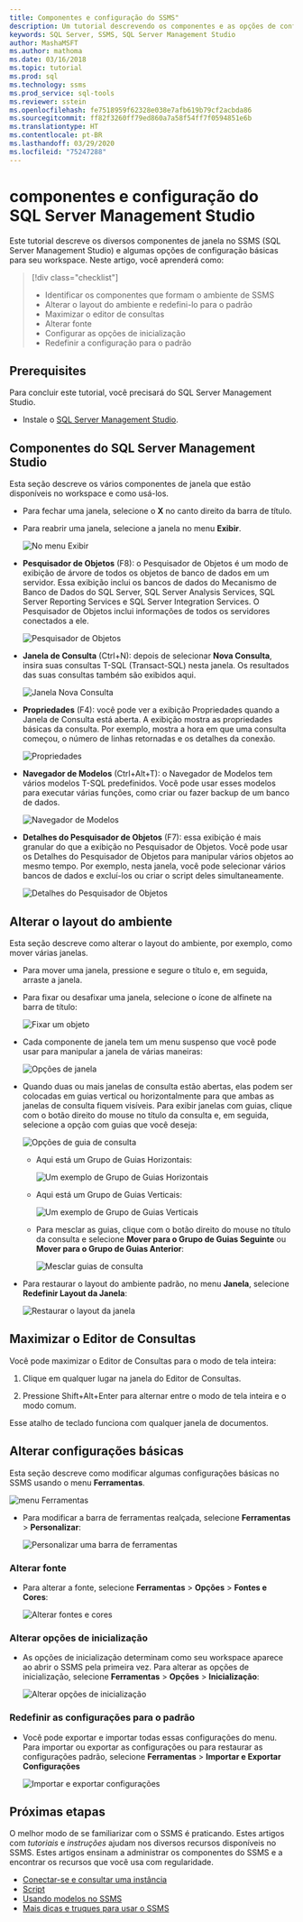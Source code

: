 ```yaml
---
title: Componentes e configuração do SSMS"
description: Um tutorial descrevendo os componentes e as opções de configuração básica para seu ambiente do SQL Server Management Studio.
keywords: SQL Server, SSMS, SQL Server Management Studio
author: MashaMSFT
ms.author: mathoma
ms.date: 03/16/2018
ms.topic: tutorial
ms.prod: sql
ms.technology: ssms
ms.prod_service: sql-tools
ms.reviewer: sstein
ms.openlocfilehash: fe7518959f62328e038e7afb619b79cf2acbda86
ms.sourcegitcommit: ff82f3260ff79ed860a7a58f54ff7f0594851e6b
ms.translationtype: HT
ms.contentlocale: pt-BR
ms.lasthandoff: 03/29/2020
ms.locfileid: "75247288"
---
```

# <a name="sql-server-management-studio-components-and-configuration"></a>componentes e configuração do SQL Server Management Studio

Este tutorial descreve os diversos componentes de janela no SSMS (SQL Server Management Studio) e algumas opções de configuração básicas para seu workspace. Neste artigo, você aprenderá como: 

> [!div class="checklist"]
> * Identificar os componentes que formam o ambiente de SSMS
> * Alterar o layout do ambiente e redefini-lo para o padrão
> * Maximizar o editor de consultas
> * Alterar fonte
> * Configurar as opções de inicialização
> * Redefinir a configuração para o padrão

## <a name="prerequisites"></a>Prerequisites

Para concluir este tutorial, você precisará do SQL Server Management Studio.  

* Instale o [SQL Server Management Studio](https://docs.microsoft.com/sql/ssms/download-sql-server-management-studio-ssms).

## <a name="sql-server-management-studio-components"></a>Componentes do SQL Server Management Studio

Esta seção descreve os vários componentes de janela que estão disponíveis no workspace e como usá-los.

* Para fechar uma janela, selecione o **X** no canto direito da barra de título.
* Para reabrir uma janela, selecione a janela no menu **Exibir**.

    ![No menu Exibir](media/ssms-configuration/viewmenu.png)

* **Pesquisador de Objetos** (F8): o Pesquisador de Objetos é um modo de exibição de árvore de todos os objetos de banco de dados em um servidor. Essa exibição inclui os bancos de dados do Mecanismo de Banco de Dados do SQL Server, SQL Server Analysis Services, SQL Server Reporting Services e SQL Server Integration Services. O Pesquisador de Objetos inclui informações de todos os servidores conectados a ele. 

    ![Pesquisador de Objetos](media/ssms-configuration/objectexplorer.png)
* **Janela de Consulta** (Ctrl+N): depois de selecionar **Nova Consulta**, insira suas consultas T-SQL (Transact-SQL) nesta janela. Os resultados das suas consultas também são exibidos aqui.

    ![Janela Nova Consulta](media/ssms-configuration/newquery.png)

* **Propriedades** (F4): você pode ver a exibição Propriedades quando a Janela de Consulta está aberta. A exibição mostra as propriedades básicas da consulta. Por exemplo, mostra a hora em que uma consulta começou, o número de linhas retornadas e os detalhes da conexão.  

    ![Propriedades](media/ssms-configuration/properties.png)

* **Navegador de Modelos** (Ctrl+Alt+T): o Navegador de Modelos tem vários modelos T-SQL predefinidos. Você pode usar esses modelos para executar várias funções, como criar ou fazer backup de um banco de dados. 

    ![Navegador de Modelos](media/ssms-configuration/templates.png)

* **Detalhes do Pesquisador de Objetos** (F7): essa exibição é mais granular do que a exibição no Pesquisador de Objetos. Você pode usar os Detalhes do Pesquisador de Objetos para manipular vários objetos ao mesmo tempo. Por exemplo, nesta janela, você pode selecionar vários bancos de dados e excluí-los ou criar o script deles simultaneamente. 

    ![Detalhes do Pesquisador de Objetos](media/ssms-configuration/objectexplorerdetails.PNG) 

## <a name="change-the-environment-layout"></a>Alterar o layout do ambiente 

Esta seção descreve como alterar o layout do ambiente, por exemplo, como mover várias janelas. 

* Para mover uma janela, pressione e segure o título e, em seguida, arraste a janela. 
* Para fixar ou desafixar uma janela, selecione o ícone de alfinete na barra de título:

    ![Fixar um objeto](media/ssms-configuration/pushpin.png)

* Cada componente de janela tem um menu suspenso que você pode usar para manipular a janela de várias maneiras: 

    ![Opções de janela](media/ssms-configuration/windowoptions.png)

* Quando duas ou mais janelas de consulta estão abertas, elas podem ser colocadas em guias vertical ou horizontalmente para que ambas as janelas de consulta fiquem visíveis. Para exibir janelas com guias, clique com o botão direito do mouse no título da consulta e, em seguida, selecione a opção com guias que você deseja:

    ![Opções de guia de consulta](media/ssms-configuration/querytabbedoptions.png)

    * Aqui está um Grupo de Guias Horizontais:

      ![Um exemplo de Grupo de Guias Horizontais](media/ssms-configuration/horizontaltab.png)

    * Aqui está um Grupo de Guias Verticais:

      ![Um exemplo de Grupo de Guias Verticais](media/ssms-configuration/verticaltabgroup.png)

    * Para mesclar as guias, clique com o botão direito do mouse no título da consulta e selecione **Mover para o Grupo de Guias Seguinte** ou **Mover para o Grupo de Guias Anterior**:

      ![Mesclar guias de consulta](media/ssms-configuration/mergetabgroups.png)

* Para restaurar o layout do ambiente padrão, no menu **Janela**, selecione **Redefinir Layout da Janela**:

    ![Restaurar o layout da janela](media/ssms-configuration/resetwindowlayout.png)

## <a name="maximize-query-editor"></a>Maximizar o Editor de Consultas

Você pode maximizar o Editor de Consultas para o modo de tela inteira:

1. Clique em qualquer lugar na janela do Editor de Consultas.

2. Pressione Shift+Alt+Enter para alternar entre o modo de tela inteira e o modo comum. 

Esse atalho de teclado funciona com qualquer janela de documentos. 

## <a name="change-basic-settings"></a>Alterar configurações básicas

Esta seção descreve como modificar algumas configurações básicas no SSMS usando o menu **Ferramentas**.

  ![menu Ferramentas](media/ssms-configuration/tools.png)

* Para modificar a barra de ferramentas realçada, selecione **Ferramentas** > **Personalizar**:

    ![Personalizar uma barra de ferramentas](media/ssms-configuration/toolbar.png)

### <a name="change-the-font"></a>Alterar fonte

* Para alterar a fonte, selecione **Ferramentas** > **Opções** > **Fontes e Cores**:

     ![Alterar fontes e cores](media/ssms-configuration/fontsandcolors.png)

### <a name="change-startup-options"></a>Alterar opções de inicialização

* As opções de inicialização determinam como seu workspace aparece ao abrir o SSMS pela primeira vez. Para alterar as opções de inicialização, selecione **Ferramentas** > **Opções** > **Inicialização**:

    ![Alterar opções de inicialização](media/ssms-configuration/startup.png)

### <a name="reset-settings-to-the-default"></a>Redefinir as configurações para o padrão

* Você pode exportar e importar todas essas configurações do menu. Para importar ou exportar as configurações ou para restaurar as configurações padrão, selecione **Ferramentas** > **Importar e Exportar Configurações** 

    ![Importar e exportar configurações](media/ssms-configuration/settings.png)

## <a name="next-steps"></a>Próximas etapas

O melhor modo de se familiarizar com o SSMS é praticando. Estes artigos com *tutoriais* e *instruções* ajudam nos diversos recursos disponíveis no SSMS.  Estes artigos ensinam a administrar os componentes do SSMS e a encontrar os recursos que você usa com regularidade.

* [Conectar-se e consultar uma instância](connect-query-sql-server.md)
* [Script](scripting-ssms.md)
* [Usando modelos no SSMS](../template/templates-ssms.md)
* [Mais dicas e truques para usar o SSMS](ssms-tricks.md)